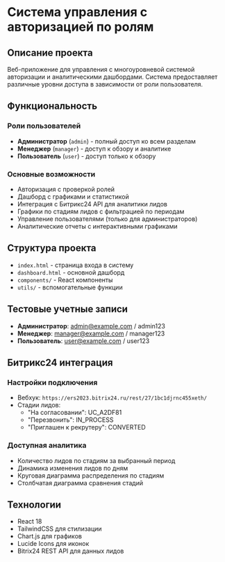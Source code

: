 # Система управления с авторизацией по ролям

## Описание проекта

Веб-приложение для управления с многоуровневой системой авторизации и аналитическими дашбордами. Система предоставляет различные уровни доступа в зависимости от роли пользователя.

## Функциональность

### Роли пользователей
- **Администратор** (`admin`) - полный доступ ко всем разделам
- **Менеджер** (`manager`) - доступ к обзору и аналитике  
- **Пользователь** (`user`) - доступ только к обзору

### Основные возможности
- Авторизация с проверкой ролей
- Дашборд с графиками и статистикой
- Интеграция с Битрикс24 API для аналитики лидов
- Графики по стадиям лидов с фильтрацией по периодам
- Управление пользователями (только для администраторов)
- Аналитические отчеты с интерактивными графиками

## Структура проекта

- `index.html` - страница входа в систему
- `dashboard.html` - основной дашборд
- `components/` - React компоненты
- `utils/` - вспомогательные функции

## Тестовые учетные записи

- **Администратор**: admin@example.com / admin123
- **Менеджер**: manager@example.com / manager123  
- **Пользователь**: user@example.com / user123

## Битрикс24 интеграция

### Настройки подключения
- Вебхук: `https://ers2023.bitrix24.ru/rest/27/1bc1djrnc455xeth/`
- Стадии лидов:
  - "На согласовании": UC_A2DF81
  - "Перезвонить": IN_PROCESS  
  - "Приглашен к рекрутеру": CONVERTED

### Доступная аналитика
- Количество лидов по стадиям за выбранный период
- Динамика изменения лидов по дням
- Круговая диаграмма распределения по стадиям
- Столбчатая диаграмма сравнения стадий

## Технологии

- React 18
- TailwindCSS для стилизации
- Chart.js для графиков
- Lucide Icons для иконок
- Bitrix24 REST API для данных лидов
